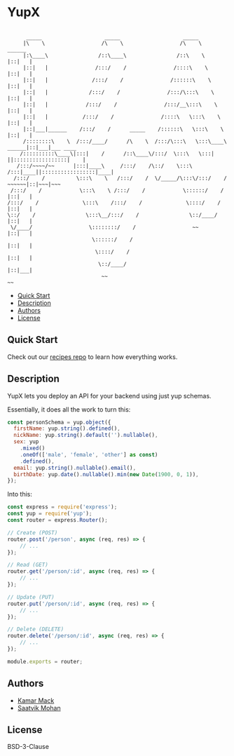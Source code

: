 # YupX

```

      _____                    _____                    _____
     |\    \                  /\    \                  /\    \                 ______
     |:\____\                /::\____\                /::\    \               |::|   |
     |::|   |               /:::/    /               /::::\    \              |::|   |
     |::|   |              /:::/    /               /::::::\    \             |::|   |
     |::|   |             /:::/    /               /:::/\:::\    \            |::|   |
     |::|   |            /:::/    /               /:::/__\:::\    \           |::|   |
     |::|   |           /:::/    /               /::::\   \:::\    \          |::|   |
     |::|___|______    /:::/    /      _____    /::::::\   \:::\    \         |::|   |
     /::::::::\    \  /:::/____/      /\    \  /:::/\:::\   \:::\____\  ______|::|___|___ ____
    /::::::::::\____\|:::|    /      /::\____\/:::/  \:::\   \:::|    ||:::::::::::::::::|    |
   /:::/~~~~/~~      |:::|____\     /:::/    /\::/    \:::\  /:::|____||:::::::::::::::::|____|
  /:::/    /          \:::\    \   /:::/    /  \/_____/\:::\/:::/    /  ~~~~~~|::|~~~|~~~
 /:::/    /            \:::\    \ /:::/    /            \::::::/    /         |::|   |
/:::/    /              \:::\    /:::/    /              \::::/    /          |::|   |
\::/    /                \:::\__/:::/    /                \::/____/           |::|   |
 \/____/                  \::::::::/    /                  ~~                 |::|   |
                           \::::::/    /                                      |::|   |
                            \::::/    /                                       |::|   |
                             \::/____/                                        |::|___|
                              ~~                                               ~~
```

<!-- START doctoc generated TOC please keep comment here to allow auto update -->
<!-- DON'T EDIT THIS SECTION, INSTEAD RE-RUN doctoc TO UPDATE -->

- [Quick Start](#quick-start)
- [Description](#description)
- [Authors](#authors)
- [License](#license)

<!-- END doctoc generated TOC please keep comment here to allow auto update -->

## Quick Start

Check out our [recipes repo](https://github.com/symmetric-so/yup-x-recipes) to learn how everything works.

## Description

YupX lets you deploy an API for your backend using just yup schemas.

Essentially, it does all the work to turn this:

```javascript
const personSchema = yup.object({
  firstName: yup.string().defined(),
  nickName: yup.string().default('').nullable(),
  sex: yup
    .mixed()
    .oneOf(['male', 'female', 'other'] as const)
    .defined(),
  email: yup.string().nullable().email(),
  birthDate: yup.date().nullable().min(new Date(1900, 0, 1)),
});
```

Into this:

```javascript
const express = require('express');
const yup = require('yup');
const router = express.Router();

// Create (POST)
router.post('/person', async (req, res) => {
	// ...
});

// Read (GET)
router.get('/person/:id', async (req, res) => {
	// ...
});

// Update (PUT)
router.put('/person/:id', async (req, res) => {
	// ...
});

// Delete (DELETE)
router.delete('/person/:id', async (req, res) => {
	// ...
});

module.exports = router;
```

## Authors

- [Kamar Mack](https://github.com/kamarmack)
- [Saatvik Mohan](https://github.com/saatvikmohan)

## License

BSD-3-Clause
